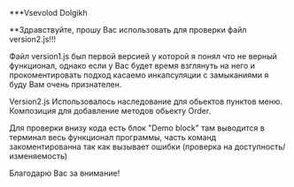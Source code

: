 ***Vsevolod Dolgikh

**Здравствуйте, прошу Вас использовать для проверки файл
version2.js!!!

Файл version1.js  был первой версией у которой я понял что не верный функционал, однако если у Вас будет время взглянуть на него и прокоментировать подход касаемо инкапсуляции с замыканиями я буду Вам очень признателен.

Version2.js
Использовалось наследование для обьектов пунктов меню.
Композиция для добавление методов обьекту Order.

Для проверки внизу кода есть блок "Demo block"
там выводится в терминал весь функционал программы, часть команд 
закоментированна так как вызывает ошибки (проверка на доступность/изменяемость)

Благодарю Вас за внимание!

